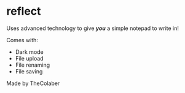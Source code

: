 # reflect

Uses advanced technology to give ***you*** a simple notepad to write in!

Comes with:
- Dark mode
- File upload
- File renaming
- File saving

Made by TheColaber
